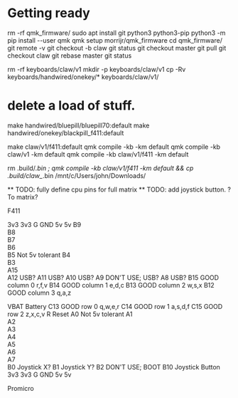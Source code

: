 # Getting ready
rm -rf qmk_firmware/
sudo apt install git python3 python3-pip
python3 -m pip install --user qmk
qmk setup morrijr/qmk_firmware
cd qmk_firmware/
git remote -v
git checkout -b claw
git status
git checkout master
git pull
git checkout claw
git rebase master
git status

rm -rf keyboards/claw/v1
mkdir -p keyboards/claw/v1
cp -Rv keyboards/handwired/onekey/* keyboards/claw/v1/
# delete a load of stuff.

make handwired/bluepill/bluepill70:default
make handwired/onekey/blackpill_f411:default

make claw/v1/f411:default
qmk compile -kb <keyboard> -km default
qmk compile -kb claw/v1 -km default
qmk compile -kb claw/v1/f411 -km default

rm .build/*.bin ; qmk compile -kb claw/v1/f411 -km default && cp .build/claw_*.bin /mnt/c/Users/john/Downloads/

** TODO: fully define cpu pins for full matrix
** TODO: add joystick button. ? To matrix?

F411

3v3     3v3
G       GND
5v      5v
B9      
B8      
B7      
B6      
B5      Not 5v tolerant
B4      
B3      
A15     
A12     USB?
A11     USB?
A10     USB?
A9      DON'T USE; USB?
A8      USB?
B15     GOOD column 0 r,f,v
B14     GOOD column 1 e,d,c
B13     GOOD column 2 w,s,x
B12     GOOD column 3 q,a,z

VBAT    Battery
C13     GOOD row 0 q,w,e,r
C14     GOOD row 1 a,s,d,f
C15     GOOD row 2 z,x,c,v
R       Reset
A0      Not 5v tolerant
A1      
A2      
A3      
A4      
A5      
A6      
A7      
B0      Joystick X?
B1      Joystick Y?
B2      DON'T USE; BOOT
B10     Joystick Button
3v3     3v3
G       GND
5v      5v

Promicro

